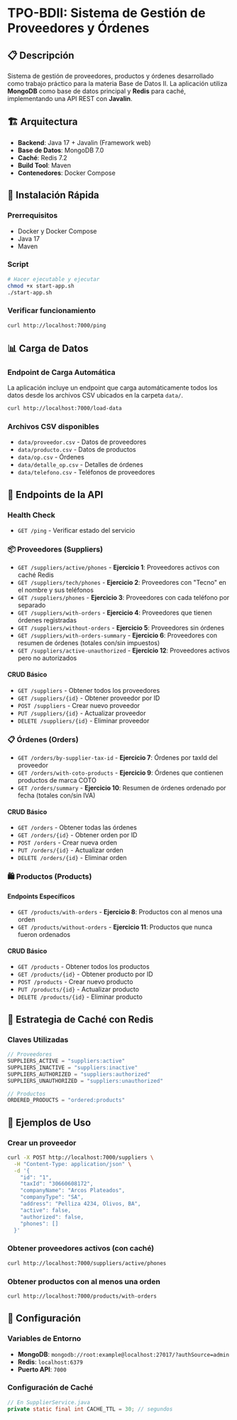 # TPO-BDII: Sistema de Gestión de Proveedores y Órdenes

## 📋 Descripción

Sistema de gestión de proveedores, productos y órdenes desarrollado como trabajo práctico para la materia Base de Datos II. La aplicación utiliza **MongoDB** como base de datos principal y **Redis** para caché, implementando una API REST con **Javalin**.

## 🏗️ Arquitectura

- **Backend**: Java 17 + Javalin (Framework web)
- **Base de Datos**: MongoDB 7.0
- **Caché**: Redis 7.2
- **Build Tool**: Maven
- **Contenedores**: Docker Compose

## 🚀 Instalación Rápida

### Prerrequisitos
- Docker y Docker Compose
- Java 17
- Maven

### Script
```bash
# Hacer ejecutable y ejecutar
chmod +x start-app.sh
./start-app.sh
```


### Verificar funcionamiento
```bash
curl http://localhost:7000/ping
```

## 📊 Carga de Datos

### Endpoint de Carga Automática
La aplicación incluye un endpoint que carga automáticamente todos los datos desde los archivos CSV ubicados en la carpeta `data/`.

```bash
curl http://localhost:7000/load-data
```

### Archivos CSV disponibles
- `data/proveedor.csv` - Datos de proveedores
- `data/producto.csv` - Datos de productos  
- `data/op.csv` - Órdenes
- `data/detalle_op.csv` - Detalles de órdenes
- `data/telefono.csv` - Teléfonos de proveedores


## 🔗 Endpoints de la API

### Health Check
- `GET /ping` - Verificar estado del servicio

### 📦 Proveedores (Suppliers)

- `GET /suppliers/active/phones` - **Ejercicio 1**: Proveedores activos con caché Redis
- `GET /suppliers/tech/phones` - **Ejercicio 2**: Proveedores con "Tecno" en el nombre y sus teléfonos
- `GET /suppliers/phones` - **Ejercicio 3**: Proveedores con cada teléfono por separado
- `GET /suppliers/with-orders` - **Ejercicio 4**: Proveedores que tienen órdenes registradas
- `GET /suppliers/without-orders` - **Ejercicio 5**: Proveedores sin órdenes
- `GET /suppliers/with-orders-summary` - **Ejercicio 6**: Proveedores con resumen de órdenes (totales con/sin impuestos)
- `GET /suppliers/active-unauthorized` - **Ejercicio 12**: Proveedores activos pero no autorizados

#### CRUD Básico
- `GET /suppliers` - Obtener todos los proveedores
- `GET /suppliers/{id}` - Obtener proveedor por ID
- `POST /suppliers` - Crear nuevo proveedor
- `PUT /suppliers/{id}` - Actualizar proveedor
- `DELETE /suppliers/{id}` - Eliminar proveedor

### 📋 Órdenes (Orders)

- `GET /orders/by-supplier-tax-id` - **Ejercicio 7**: Órdenes por taxId del proveedor
- `GET /orders/with-coto-products` - **Ejercicio 9**: Órdenes que contienen productos de marca COTO
- `GET /orders/summary` - **Ejercicio 10**: Resumen de órdenes ordenado por fecha (totales con/sin IVA)

#### CRUD Básico
- `GET /orders` - Obtener todas las órdenes
- `GET /orders/{id}` - Obtener orden por ID
- `POST /orders` - Crear nueva orden
- `PUT /orders/{id}` - Actualizar orden
- `DELETE /orders/{id}` - Eliminar orden

### 🛍️ Productos (Products)

#### Endpoints Específicos
- `GET /products/with-orders` - **Ejercicio 8**: Productos con al menos una orden
- `GET /products/without-orders` - **Ejercicio 11**: Productos que nunca fueron ordenados

#### CRUD Básico
- `GET /products` - Obtener todos los productos
- `GET /products/{id}` - Obtener producto por ID
- `POST /products` - Crear nuevo producto
- `PUT /products/{id}` - Actualizar producto
- `DELETE /products/{id}` - Eliminar producto

## 💾 Estrategia de Caché con Redis

### Claves Utilizadas
```java
// Proveedores
SUPPLIERS_ACTIVE = "suppliers:active"
SUPPLIERS_INACTIVE = "suppliers:inactive" 
SUPPLIERS_AUTHORIZED = "suppliers:authorized"
SUPPLIERS_UNAUTHORIZED = "suppliers:unauthorized"

// Productos
ORDERED_PRODUCTS = "ordered:products"
```


## 📝 Ejemplos de Uso

### Crear un proveedor
```bash
curl -X POST http://localhost:7000/suppliers \
  -H "Content-Type: application/json" \
  -d '{
    "id": "1",
    "taxId": "30660608172",
    "companyName": "Arcos Plateados",
    "companyType": "SA",
    "address": "Pelliza 4234, Olivos, BA",
    "active": false,
    "authorized": false,
    "phones": []
  }'
```

### Obtener proveedores activos (con caché)
```bash
curl http://localhost:7000/suppliers/active/phones
```

### Obtener productos con al menos una orden
```bash
curl http://localhost:7000/products/with-orders
```

## 🔧 Configuración

### Variables de Entorno
- **MongoDB**: `mongodb://root:example@localhost:27017/?authSource=admin`
- **Redis**: `localhost:6379`
- **Puerto API**: `7000`

### Configuración de Caché
```java
// En SupplierService.java
private static final int CACHE_TTL = 30; // segundos
```
